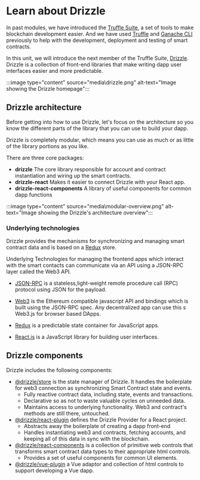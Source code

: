 # Learn about Drizzle

In past modules, we have introduced the [Truffle Suite](https://www.trufflesuite.com/), a set of tools to make blockchain development easier. And we have used [Truffle](https://www.trufflesuite.com/truffle) and [Ganache CLI](https://www.trufflesuite.com/ganache) previously to help with the development, deployment and testing of smart contracts.

In this unit, we will introduce the next member of the Truffle Suite, [Drizzle](https://www.trufflesuite.com/drizzle). Drizzle is a collection of front-end libraries that make writing dapp user interfaces easier and more predictable.

:::image type="content" source="media\drizzle.png" alt-text="Image showing the Drizzle homepage":::

## Drizzle architecture

Before getting into how to use Drizzle, let's focus on the architecture so you know the different parts of the library that you can use to build your dapp.

Drizzle is completely modular, which means you can use as much or as little of the library portions as you like.

There are three core packages:

- **drizzle** The core library responsible for account and contract instantiation and wiring up the smart contracts.
- **drizzle-react** Makes it easier to connect Drizzle with your React app.
- **drizzle-react-components** A library of useful components for common dapp functions

:::image type="content" source="media\modular-overview.png" alt-text="Image showing the Drizzle's architecture overview":::

### Underlying technologies

Drizzle provides the mechanisms for synchronizing and managing smart contract data and is based on a [Redux](https://redux.js.org/) store.

Underlying Technologies for managing the frontend apps which interact with the smart contacts can communicate via an API using a JSON-RPC layer called the Web3 API.

- [JSON-RPC](https://www.jsonrpc.org/specification) is a stateless,light-weight remote procedure call (RPC) protocol using JSON for the payload.

- [Web3](http://web3) is the Ethereum compatible javascript API and bindings which is built using the JSON-RPC spec. Any decentralized app can use this s Web3.js for browser based DApps.

- [Redux](https://redux.js.org/) is a predictable state container for JavaScript apps.

- [React.js](https://reactjs.org/) is a JavaScript library for building user interfaces.

## Drizzle components

Drizzle includes the following components:

- [\@drizzle/store](https://github.com/trufflesuite/drizzle/blob/develop/packages/store/README.md) is the state manager of Drizzle. It handles the boilerplate for web3 connection as synchronizing Smart Contract state and events.
  - Fully reactive contract data, including state, events and transactions.
  - Declarative so as not to waste valuable cycles on unneeded data.
  - Maintains access to underlying functionality. Web3 and contract's methods are still there, untouched.
- [\@drizzle/react-plugin](https://github.com/trufflesuite/drizzle/tree/master/packages/react-plugin) defines the Drizzle Provider for a React project.
  - Abstracts away the boilerplate of creating a dapp front-end
  - Handles instantiating web3 and contracts, fetching accounts, and keeping all of this data in sync with the blockchain.
- [\@drizzle/react-components](https://github.com/trufflesuite/drizzle/tree/master/packages/react-components) is a collection of primitive web controls that transforms smart contract data types to their appropriate html controls.
  - Provides a set of useful components for common UI elements.
- [\@drizzle/vue-plugin](https://github.com/trufflesuite/drizzle/blob/develop/packages/vue-plugin/README.md) a Vue adaptor and collection of html controls to support developing a Vue dapp.
